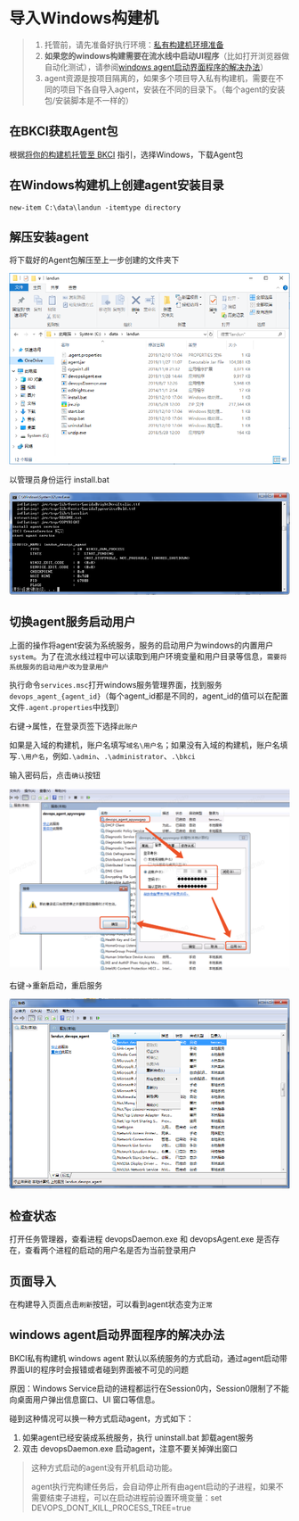 # 导入Windows构建机

> 1. 托管前，请先准备好执行环境：[私有构建机环境准备](prepara-agent.md)
> 2. **如果您的windows构建需要在流水线中启动UI程序**（比如打开浏览器做自动化测试），请参阅[windows agent启动界面程序的解决办法](windows-agent-run-ui.md)）
> 3. agent资源是按项目隔离的，如果多个项目导入私有构建机，需要在不同的项目下各自导入agent，安装在不同的目录下。（每个agent的安装包/安装脚本是不一样的）

## 在BKCI获取Agent包

根据[将你的构建机托管至 BKCI](../host-to-bkci.md) 指引，选择Windows，下载Agent包

## 在Windows构建机上创建agent安装目录

```text
new-item C:\data\landun -itemtype directory
```

## 解压安装agent 

将下载好的Agent包解压至上一步创建的文件夹下

![bkci-hosted-windows-agent-1](../../../assets/bkci-hosted-windows-agent-1.png)

以管理员身份运行 install.bat

![bkci-hosted-windows-agent-2](../../../assets/bkci-hosted-windows-agent-2.png)

## 切换agent服务启动用户

上面的操作将agent安装为系统服务，服务的启动用户为windows的内置用户`system`。为了在流水线过程中可以读取到用户环境变量和用户目录等信息，`需要将系统服务的启动用户改为登录用户`

执行命令`services.msc`打开windows服务管理界面，找到服务`devops_agent_{agent_id}`（每个agent\_id都是不同的，agent\_id的值可以在配置文件`.agent.properties`中找到）

右键-&gt;属性，在登录页签下选择`此账户`

如果是入域的构建机，账户名填写`域名\用户名`；如果没有入域的构建机，账户名填写`.\用户名`，例如`.\admin`、`.\administrator`、`.\bkci`

输入密码后，点击`确认`按钮

![bkci-hosted-windows-agent-3](../../../assets/bkci-hosted-windows-agent-3.png)

右键-&gt;重新启动，重启服务

![bkci-hosted-windows-agent-4](../../../assets/bkci-hosted-windows-agent-4.png)

## 检查状态

打开任务管理器，查看进程 devopsDaemon.exe 和 devopsAgent.exe 是否存在，查看两个进程的启动的用户名是否为当前登录用户

## 页面导入

在构建导入页面点击`刷新`按钮，可以看到agent状态变为`正常`

## windows agent启动界面程序的解决办法

BKCI私有构建机 windows agent 默认以系统服务的方式启动，通过agent启动带界面UI的程序时会报错或者碰到界面被不可见的问题

原因：Windows Service启动的进程都运行在Session0内，Session0限制了不能向桌面用户弹出信息窗口、UI 窗口等信息。

碰到这种情况可以换一种方式启动agent，方式如下：

1. 如果agent已经安装成系统服务，执行 uninstall.bat 卸载agent服务
2. 双击  devopsDaemon.exe 启动agent，注意不要关掉弹出窗口

> 这种方式启动的agent没有开机启动功能。
>
> agent执行完构建任务后，会自动停止所有由agent启动的子进程，如果不需要结束子进程，可以在启动进程前设置环境变量：set DEVOPS\_DONT\_KILL\_PROCESS\_TREE=true